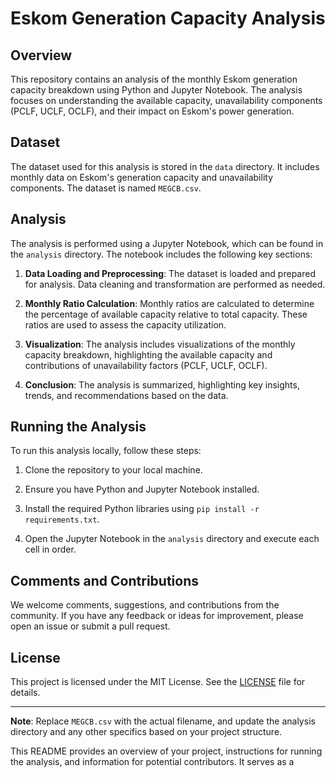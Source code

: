 # Eskom Generation Capacity Analysis

## Overview

This repository contains an analysis of the monthly Eskom generation capacity breakdown using Python and Jupyter Notebook. The analysis focuses on understanding the available capacity, unavailability components (PCLF, UCLF, OCLF), and their impact on Eskom's power generation.

## Dataset

The dataset used for this analysis is stored in the `data` directory. It includes monthly data on Eskom's generation capacity and unavailability components. The dataset is named `MEGCB.csv`.

## Analysis

The analysis is performed using a Jupyter Notebook, which can be found in the `analysis` directory. The notebook includes the following key sections:

1. **Data Loading and Preprocessing**: The dataset is loaded and prepared for analysis. Data cleaning and transformation are performed as needed.

2. **Monthly Ratio Calculation**: Monthly ratios are calculated to determine the percentage of available capacity relative to total capacity. These ratios are used to assess the capacity utilization.

3. **Visualization**: The analysis includes visualizations of the monthly capacity breakdown, highlighting the available capacity and contributions of unavailability factors (PCLF, UCLF, OCLF).

4. **Conclusion**: The analysis is summarized, highlighting key insights, trends, and recommendations based on the data.

## Running the Analysis

To run this analysis locally, follow these steps:

1. Clone the repository to your local machine.

2. Ensure you have Python and Jupyter Notebook installed.

3. Install the required Python libraries using `pip install -r requirements.txt`.

4. Open the Jupyter Notebook in the `analysis` directory and execute each cell in order.

## Comments and Contributions

We welcome comments, suggestions, and contributions from the community. If you have any feedback or ideas for improvement, please open an issue or submit a pull request.

## License

This project is licensed under the MIT License. See the [LICENSE](LICENSE) file for details.

---

**Note**: Replace `MEGCB.csv` with the actual filename, and update the analysis directory and any other specifics based on your project structure.

This README provides an overview of your project, instructions for running the analysis, and information for potential contributors. It serves as a
